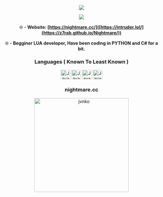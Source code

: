<p align="center">
  <a href="https://guns.lol/syns"><img src="https://readme-typing-svg.herokuapp.com?font=VT323&size=100&color=280137&center=true&width=1200&height=140&lines=7+R+A+B;O+N;T+O+P"></a>
</p>

<div align="center">

<a href="https://discordapp.com/users/1042440993028460594" target="_blank"> <img src="https://discord.c99.nl/widget/theme-4/1042440993028460594.png"/></a>

🌐・**Website: [https://nightmare.cc/]([https://intruder.lol/](https://z7rab.github.io/Nightmare/))** 

🌐・**Begginer LUA developer, Have been coding in PYTHON and C# for a bit.** 

### Languages ( Known To Least Known )
<img align="center" alt="Java" width="30px" src="https://cdn.jsdelivr.net/gh/devicons/devicon/icons/lua/lua-original.svg" />
<img align="center" alt="Java" width="30px" src="https://cdn.jsdelivr.net/gh/devicons/devicon/icons/csharp/csharp-original.svg" />
<img align="center" alt="Java" width="30px" src="https://cdn.jsdelivr.net/gh/devicons/devicon/icons/python/python-original.svg" />
<img align="center" alt="Java" width="30px" src="https://upload.wikimedia.org/wikipedia/commons/thumb/6/61/HTML5_logo_and_wordmark.svg/130px-HTML5_logo_and_wordmark.svg.png" />

### nightmare.cc
<img align="center" alt="jvnko" width="300px" src="https://media.discordapp.net/attachments/1256072802071613450/1257963927644672050/Nightmare.cc.gif?ex=66a006f4&is=669eb574&hm=fa0c6e69efa6705262581e878c8ef2a7d5733e0d046852c7560764e818b6daf5&=&width=1155&height=578" />
